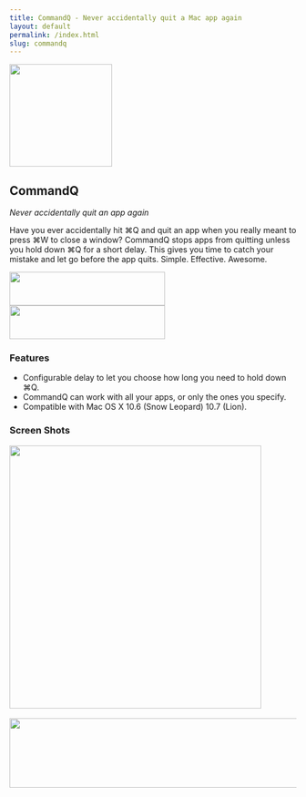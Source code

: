 ```yaml
---
title: CommandQ - Never accidentally quit a Mac app again
layout: default
permalink: /index.html
slug: commandq
---
```

<div id="bd" class="product"> 
	<div class="yui-gd band1"> 
	    <div class="yui-u first center"> 
			<img src="http://cdn.clickontyler.com/images/commandq-logo180.png" width="180" height="180"> 
	    </div> 
	    <div class="yui-u left"> 
			<h2>CommandQ</h2> 
			<p><em>Never accidentally quit an app again</em></p> 
			<p>Have you ever accidentally hit &#8984;Q and quit an app when you really meant to press  &#8984;W to close a window? CommandQ stops apps from quitting unless you hold down  &#8984;Q for a short delay. This gives you time to catch your mistake and let go before the app quits. Simple. Effective. Awesome.</p> 
	    </div> 
	</div> 
	<div class="yui-g band2 center"> 
		<a href="http://clickontyler.com/commandq/download/"><img src="http://cdn.clickontyler.com/images/download.png" width="273" height="59"></a> 
		<a href="http://clickontyler.com/commandq/purchase/"><img src="http://cdn.clickontyler.com/images/addtocart.png" width="273" height="59"></a> 
	</div> 
	<div class="yui-g band3"> 
		<h3>Features</h3> 
		<ul> 
			<li>Configurable delay to let you choose how long you need to hold down &#8984;Q.</li> 
			<li>CommandQ can work with all your apps, or only the ones you specify.</li> 
			<li>Compatible with Mac OS X 10.6 (Snow Leopard) 10.7 (Lion).</li> 
		</ul> 
	</div> 
	<div class="yui-g band4"> 
		<h3>Screen Shots</h3> 
		<img src="http://cdn.clickontyler.com/images/cq-ss1.png" width="442" height="462"><br><br> 
		<img src="http://cdn.clickontyler.com/images/cq-ss2.png" width="600" height="122"> 
    </div> 
</div>
